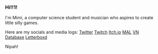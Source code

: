 ### Hi!!1! 

<!--
**MimiMc4/MimiMc4** is a ✨ _special_ ✨ repository because its `README.md` (this file) appears on your GitHub profile.

Here are some ideas to get you started:

- 🔭 I’m currently working on ...
- 🌱 I’m currently learning ...
- 👯 I’m looking to collaborate on ...
- 🤔 I’m looking for help with ...
- 💬 Ask me about ...
- 📫 How to reach me: ...
- 😄 Pronouns: ...
- ⚡ Fun fact: ...
-->

I'm Mimi, a computer science student and musician who aspires to create little silly games.

Here are my socials and media logs:
  [Twitter](https://twitter.com/mimi_mc4)
  [Twitch](https://www.twitch.tv/mimi_mc4)
  [Itch.io](https://mimimc4.itch.io)
  [MAL](https://myanimelist.net/profile/MimiMc4)
  [VN Database](https://vndb.org/u244935)
  [Letterboxd](https://letterboxd.com/MimiMc4/)

Nipah!
